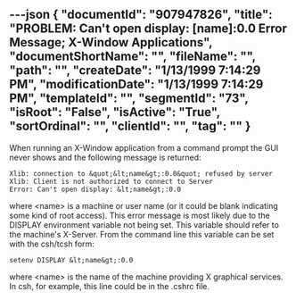 ---json
{
  "documentId": "907947826",
  "title": "PROBLEM: Can't open display: [name]:0.0 Error Message; X-Window Applications",
  "documentShortName": "",
  "fileName": "",
  "path": "",
  "createDate": "1/13/1999 7:14:29 PM",
  "modificationDate": "1/13/1999 7:14:29 PM",
  "templateId": "",
  "segmentId": "73",
  "isRoot": "False",
  "isActive": "True",
  "sortOrdinal": "",
  "clientId": "",
  "tag": ""
}
---

When running an X-Window application from a command prompt the GUI never shows and the following message is returned:

    Xlib: connection to &quot;&lt;name&gt;:0.0&quot; refused by server
    Xlib: Client is not authorized to connect to Server
    Error: Can't open display: &lt;name&gt;:0.0

where &lt;name&gt; is a machine or user name (or it could be blank indicating some kind of root access). This error message is most likely due to the DISPLAY environment variable not being set. This variable should refer to the machine's X-Server. From the command line this variable can be set with the csh/tcsh form:

    setenv DISPLAY &lt;name&gt;:0.0

where &lt;name&gt; is the name of the machine providing X graphical services. In csh, for example, this line could be in the .cshrc file.
